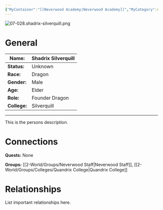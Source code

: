 ```yaml
---
{"MyContainer":"[[Neverwood Academy|Neverwood Academy]]","MyCategory":null,"image":"07-028.shadrix-silverquill.png","tags":["Category/People"],"obsidianUIMode":"preview","aliases":null,"NoteStatus":"❓","char_status":"Unknown","char_race":"Dragon","char_gender":"Male","char_role":"Founder Dragon","char_college":"Silverquill","char_items":null,"char_age":"Elder","parents":null,"children":null,"enemies":null,"allies":null,"siblings":null,"partner":null,"Connected_Quests":[],"Connected_Groups":["[[2-World/Groups/Neverwood Staff.md|Neverwood Staff]]","[[Silverquill College|Silverquill College]]"],"dg-publish":true,"dg-path":"World/People/Staff/Shadrix SIlverquill.md","permalink":"/world/people/staff/shadrix-s-ilverquill/","dgPassFrontmatter":true,"updated":"2025-10-03T21:54:30.000+01:00"}
---
```



![07-028.shadrix-silverquill.png](/img/user/z_Assets/character_art/NPCs/Staff/07-028.shadrix-silverquill.png)
# General


| Name:        | Shadrix Silverquill |
| ------------ | ------------------- |
| **Status:**  | Unknown             |
| **Race:**    | Dragon              |
| **Gender:**  | Male                |
| **Age:**     | Elder               |
| **Role:**    | Founder Dragon      |
| **College:** | Silverquill         |


---

This is the persons description. 


# Connections


**Quests:** None 

**Groups:** [[2-World/Groups/Neverwood Staff\|Neverwood Staff]], [[2-World/Groups/Colleges/Quandrix College\|Quandrix College]]


# Relationships

List important relationships here. 

